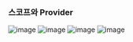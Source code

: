 ### 스코프와 Provider

![image](https://user-images.githubusercontent.com/40969203/104193259-415c5e00-5463-11eb-8485-10833330b9f0.png)
![image](https://user-images.githubusercontent.com/40969203/104193282-491c0280-5463-11eb-97d8-0e31f6160032.png)
![image](https://user-images.githubusercontent.com/40969203/104193296-4caf8980-5463-11eb-8aaa-d0338a7966d3.png)
![image](https://user-images.githubusercontent.com/40969203/104193307-4faa7a00-5463-11eb-8661-fc70fcf58231.png)
